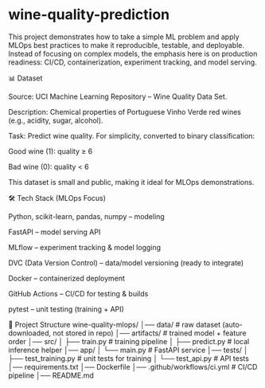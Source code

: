 # wine-quality-prediction

This project demonstrates how to take a simple ML problem and apply MLOps best practices to make it reproducible, testable, and deployable.
Instead of focusing on complex models, the emphasis here is on production readiness: CI/CD, containerization, experiment tracking, and model serving.

📊 Dataset

Source: UCI Machine Learning Repository – Wine Quality Data Set.

Description: Chemical properties of Portuguese Vinho Verde red wines (e.g., acidity, sugar, alcohol).

Task: Predict wine quality. For simplicity, converted to binary classification:

Good wine (1): quality ≥ 6

Bad wine (0): quality < 6

This dataset is small and public, making it ideal for MLOps demonstrations.

🛠️ Tech Stack (MLOps Focus)

Python, scikit-learn, pandas, numpy – modeling

FastAPI – model serving API

MLflow – experiment tracking & model logging

DVC (Data Version Control) – data/model versioning (ready to integrate)

Docker – containerized deployment

GitHub Actions – CI/CD for testing & builds

pytest – unit testing (training + API)


📂 Project Structure
wine-quality-mlops/
│── data/                     # raw dataset (auto-downloaded, not stored in repo)
│── artifacts/                # trained model + feature order
│── src/
│   ├── train.py               # training pipeline
│   ├── predict.py             # local inference helper
│── app/
│   └── main.py                # FastAPI service
│── tests/
│   ├── test_training.py       # unit tests for training
│   └── test_api.py            # API tests
│── requirements.txt
│── Dockerfile
│── .github/workflows/ci.yml   # CI/CD pipeline
│── README.md

